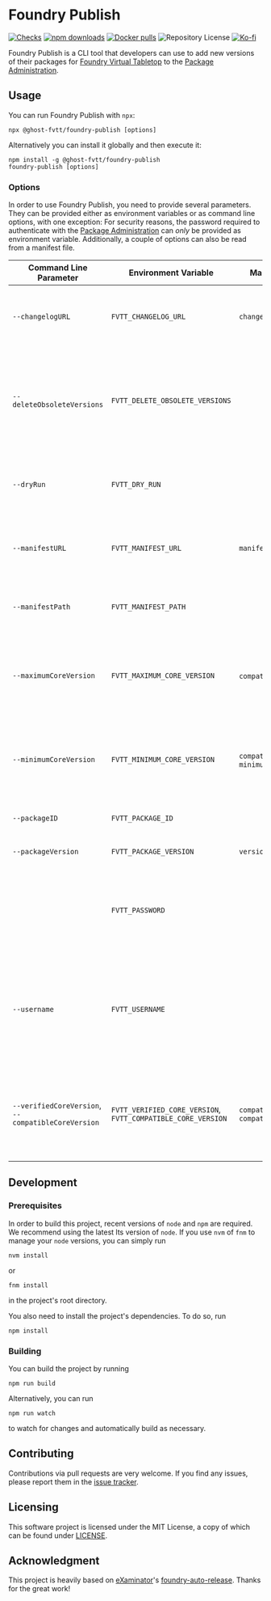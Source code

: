 # Foundry Publish

[![Checks](https://github.com/ghost-fvtt/foundry-publish/workflows/Checks/badge.svg)](https://github.com/ghost-fvtt/foundry-publish/actions)
[![npm downloads](https://img.shields.io/npm/dm/@ghost-fvtt/foundry-publish?color=orange&logo=npm)](https://www.npmjs.com/package/@ghost-fvtt/foundry-publish)
[![Docker pulls](https://img.shields.io/docker/pulls/johannesloher/foundry-publish?logo=docker)](https://hub.docker.com/r/johannesloher/foundry-publish)
![Repository License](https://img.shields.io/github/license/ghost-fvtt/foundry-publish)
[![Ko-fi](https://img.shields.io/badge/Ko--fi-ghostfvtt-00B9FE?logo=kofi)](https://ko-fi.com/ghostfvtt)

Foundry Publish is a CLI tool that developers can use to add new versions of
their packages for [Foundry Virtual Tabletop] to the [Package Administration].

## Usage

You can run Foundry Publish with `npx`:

```
npx @ghost-fvtt/foundry-publish [options]
```

Alternatively you can install it globally and then execute it:

```
npm install -g @ghost-fvtt/foundry-publish
foundry-publish [options]
```

### Options

In order to use Foundry Publish, you need to provide several parameters. They
can be provided either as environment variables or as command line options, with
one exception: For security reasons, the password required to authenticate with
the [Package Administration] can _only_ be provided as environment variable.
Additionally, a couple of options can also be read from a manifest file.

| Command Line Parameter                             | Environment Variable                                         | Manifest Property                                 | Description                                                                                                           | Required |
| -------------------------------------------------- | ------------------------------------------------------------ | ------------------------------------------------- | --------------------------------------------------------------------------------------------------------------------- | -------- |
| `--changelogURL`                                   | `FVTT_CHANGELOG_URL`                                         | `changelog`                                       | The URL of the changelog of the package version being published                                                       | No       |
| `--deleteObsoleteVersions`                         | `FVTT_DELETE_OBSOLETE_VERSIONS`                              |                                                   | Delete obsolete versions, i.e., all versions with the same compatible core version as the version being published     | No       |
| `--dryRun`                                         | `FVTT_DRY_RUN`                                               |                                                   | Just perform a dry run instead of actually publishing the package                                                     | No       |
| `--manifestURL`                                    | `FVTT_MANIFEST_URL`                                          | `manifest`                                        | The URL of the manifest of the package version being published                                                        | Yes      |
| `--manifestPath`                                   | `FVTT_MANIFEST_PATH`                                         |                                                   | A path to a manifest file to read information from                                                                    | No       |
| `--maximumCoreVersion`                             | `FVTT_MAXIMUM_CORE_VERSION`                                  | `compatibility.maximum`,                          | The maximum version of the core Foundry software which is allowed to use the package                                  | No       |
| `--minimumCoreVersion`                             | `FVTT_MINIMUM_CORE_VERSION`                                  | `compatibility.minimum`, `minimumCoreVersion`     | The minimum version of the core Foundry software which is required to use the package                                 | Yes      |
| `--packageID`                                      | `FVTT_PACKAGE_ID`                                            |                                                   | The numeric ID of the package                                                                                         | Yes      |
| `--packageVersion`                                 | `FVTT_PACKAGE_VERSION`                                       | `version`                                         | The version of the package                                                                                            | Yes      |
|                                                    | `FVTT_PASSWORD`                                              |                                                   | The password of the account for accessing the Foundry VTT administration page                                         | Yes      |
| `--username`                                       | `FVTT_USERNAME`                                              |                                                   | The username of the account for accessing the Foundry VTT administration page (you may need to use the email address) | Yes      |
| `--verifiedCoreVersion`, `--compatibleCoreVersion` | `FVTT_VERIFIED_CORE_VERSION`, `FVTT_COMPATIBLE_CORE_VERSION` | `compatibility.verified`, `compatibleCoreVersion` | The maximum version of the core Foundry software for which compatibility of the package has been verified             | Yes      |

## Development

### Prerequisites

In order to build this project, recent versions of `node` and `npm` are
required. We recommend using the latest lts version of `node`. If you use `nvm`
of `fnm` to manage your `node` versions, you can simply run

```
nvm install
```

or

```
fnm install
```

in the project's root directory.

You also need to install the project's dependencies. To do so, run

```
npm install
```

### Building

You can build the project by running

```
npm run build
```

Alternatively, you can run

```
npm run watch
```

to watch for changes and automatically build as necessary.

## Contributing

Contributions via pull requests are very welcome. If you find any issues, please
report them in the [issue tracker].

## Licensing

This software project is licensed under the MIT License, a copy of which can be
found under [LICENSE](./LICENSE).

## Acknowledgment

This project is heavily based on [eXaminator]'s [foundry-auto-release]. Thanks
for the great work!

[Foundry Virtual Tabletop]: https://foundryvtt.com
[Package Administration]: http://foundryvtt.com/admin
[issue tracker]: https://github.com/ghost-fvtt/foundry-publish/issues
[eXaminator]: https://github.com/eXaminator
[foundry-auto-release]: https://github.com/eXaminator/foundry-auto-release
